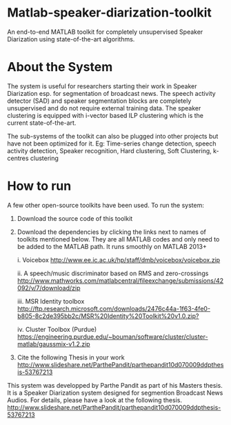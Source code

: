 # Matlab-speaker-diarization-toolkit
An end-to-end MATLAB toolkit for completely unsupervised Speaker Diarization using state-of-the-art algorithms.
 
# About the System 
 The system is useful for researchers starting their work in Speaker Diarization esp. for segmentation of broadcast news.
  The speech activity detector (SAD) and speaker segmentation blocks are completely unsupervised and do not require external training data. The speaker clustering is equipped with i-vector based ILP clustering which is the current state-of-the-art.
 
 The sub-systems of the toolkit can also be plugged into other projects but have not been optimized for it. Eg: Time-series change detection, speech activity detection, Speaker recognition, Hard clustering, Soft Clustering, k-centres clustering
 
# How to run
 A few other open-source toolkits have been used. To run the system:
 1. Download the source code of this toolkit
 2. Download the dependencies by clicking the links next to names of toolkits mentioned below. They are all MATLAB codes and only need to be added to the MATLAB path. It runs smoothly on MATLAB 2013+
 
     i. Voicebox <http://www.ee.ic.ac.uk/hp/staff/dmb/voicebox/voicebox.zip>

     ii. A speech/music discriminator based on RMS and zero-crossings <http://www.mathworks.com/matlabcentral/fileexchange/submissions/42092/v/7/download/zip>
     
     iii. MSR Identity toolbox <http://ftp.research.microsoft.com/downloads/2476c44a-1f63-4fe0-b805-8c2de395bb2c/MSR%20Identity%20Toolkit%20v1.0.zip?>
     
     iv. Cluster Toolbox (Purdue) <https://engineering.purdue.edu/~bouman/software/cluster/cluster-matlab/gaussmix-v1.2.zip>

3. Cite the following Thesis in your work <http://www.slideshare.net/ParthePandit/parthepandit10d070009ddpthesis-53767213> 
 
 This system was developped by Parthe Pandit as part of his Masters thesis. It is a Speaker Diarization system designed for segmention Broadcast News Audios. For details, please have a look at the following thesis. <http://www.slideshare.net/ParthePandit/parthepandit10d070009ddpthesis-53767213>

